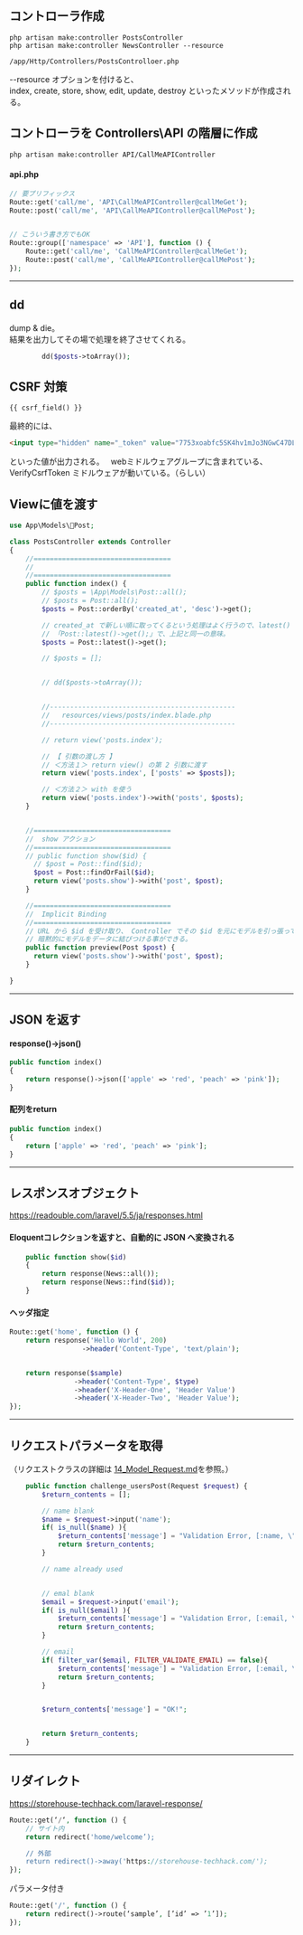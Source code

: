## コントローラ作成
```
php artisan make:controller PostsController
php artisan make:controller NewsController --resource

/app/Http/Controllers/PostsControlloer.php
```
--resource オプションを付けると、  
index, create, store, show, edit, update, destroy といったメソッドが作成される。  


## コントローラを Controllers\API の階層に作成
```
php artisan make:controller API/CallMeAPIController
```

#### api.php
```php
// 要プリフィックス
Route::get('call/me', 'API\CallMeAPIController@callMeGet');
Route::post('call/me', 'API\CallMeAPIController@callMePost');


// こういう書き方でもOK
Route::group(['namespace' => 'API'], function () {
    Route::get('call/me', 'CallMeAPIController@callMeGet');
    Route::post('call/me', 'CallMeAPIController@callMePost');
});
```


________________________________________________________________________
## dd
dump & die。  
結果を出力してその場で処理を終了させてくれる。  
```php
        dd($posts->toArray());
```

## CSRF 対策
```
{{ csrf_field() }}
```
最終的には、
```html
<input type="hidden" name="_token" value="7753xoabfc5SK4hv1mJo3NGwC47DLZ2ZbmGoJihX">
```
といった値が出力される。  
webミドルウェアグループに含まれている、VerifyCsrfToken ミドルウェアが動いている。（らしい）  


## Viewに値を渡す
```php
use App\Models\Post;

class PostsController extends Controller
{
    //==================================
    // 
    //==================================
    public function index() {
        // $posts = \App\Models\Post::all();
        // $posts = Post::all();
        $posts = Post::orderBy('created_at', 'desc')->get();

        // created_at で新しい順に取ってくるという処理はよく行うので、latest() という書き方も用意されている。
        // 「Post::latest()->get();」で、上記と同一の意味。
        $posts = Post::latest()->get();

        // $posts = [];


        // dd($posts->toArray());


        //----------------------------------------------
        //   resources/views/posts/index.blade.php 
        //----------------------------------------------

        // return view('posts.index');　

        // 【 引数の渡し方 】
        // ＜方法１＞ return view() の第 2 引数に渡す
        return view('posts.index', ['posts' => $posts]);　

        // ＜方法２＞ with を使う
        return view('posts.index')->with('posts', $posts);
    }


    //==================================
    //  show アクション
    //==================================
    // public function show($id) {
      // $post = Post::find($id);
      $post = Post::findOrFail($id);
      return view('posts.show')->with('post', $post);
    }

    //==================================
    //  Implicit Binding
    //==================================
    // URL から $id を受け取り、 Controller でその $id を元にモデルを引っ張ってくるという流れはよく行うので、
    // 暗黙的にモデルをデータに結びつける事ができる。
    public function preview(Post $post) {
      return view('posts.show')->with('post', $post);
    }

}
```
__________________________________________________________________________________________________________________
## JSON を返す

#### response()->json()
```php
public function index()
{
    return response()->json(['apple' => 'red', 'peach' => 'pink']);
}
```

#### 配列をreturn
```php
public function index()
{
    return ['apple' => 'red', 'peach' => 'pink'];
}
```


__________________________________________________________________________________________________________________
## レスポンスオブジェクト
https://readouble.com/laravel/5.5/ja/responses.html

#### Eloquentコレクションを返すと、自動的に JSON へ変換される
```php
    public function show($id)
    {
        return response(News::all());
        return response(News::find($id));
    }
```

#### ヘッダ指定
```php
Route::get('home', function () {
    return response('Hello World', 200)
                  ->header('Content-Type', 'text/plain');


    return response($sample)
                ->header('Content-Type', $type)
                ->header('X-Header-One', 'Header Value')
                ->header('X-Header-Two', 'Header Value');
});
```

__________________________________________________________________________________________________________________
## リクエストパラメータを取得
（リクエストクラスの詳細は <a href="14_Model_Request.md">14_Model_Request.md</a>を参照。）

```php
    public function challenge_usersPost(Request $request) {
        $return_contents = [];

        // name blank
        $name = $request->input('name');
        if( is_null($name) ){
            $return_contents['message'] = "Validation Error, [:name, \"can't be blank\"]";
            return $return_contents;
        }

        // name already used


        // emal blank
        $email = $request->input('email');
        if( is_null($email) ){
            $return_contents['message'] = "Validation Error, [:email, \"can't be blank\"]";
            return $return_contents;
        }

        // email
        if( filter_var($email, FILTER_VALIDATE_EMAIL) == false){
            $return_contents['message'] = "Validation Error, [:email, \"is invalid\"]";
            return $return_contents;
        }


        $return_contents['message'] = "OK!";


        return $return_contents;
    }
```

__________________________________________________________________________________________________________________
## リダイレクト
https://storehouse-techhack.com/laravel-response/
```php
Route::get(‘/‘, function () {
    // サイト内
    return redirect('home/welcome’);

    // 外部
    return redirect()->away('https://storehouse-techhack.com/');
});
```

パラメータ付き
```php
Route::get('/', function () {
	return redirect()->route(‘sample’, [’id’ => ’1’]);
});
```


